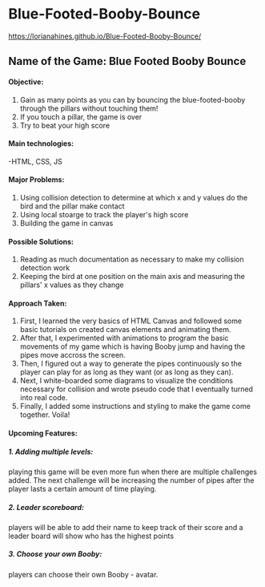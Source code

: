 # Blue-Footed-Booby-Bounce
https://lorianahines.github.io/Blue-Footed-Booby-Bounce/

## Name of the Game: Blue Footed Booby Bounce 

#### Objective: 
  1. Gain as many points as you can by bouncing the blue-footed-booby through the pillars without touching them! 
  2. If you touch a pillar, the game is over
  3. Try to beat your high score

#### Main technologies: 
  -HTML, CSS, JS

#### Major Problems: 
  1. Using collision detection to determine at which x and y values do the bird and the pillar make contact
  2. Using local stoarge to track the player's high score
  3. Building the game in canvas
  
#### Possible Solutions:
  1. Reading as much documentation as necessary to make my collision detection work
  2. Keeping the bird at one position on the main axis and measuring the pillars' x values as they change

#### Approach Taken:
  1. First, I learned the very basics of HTML Canvas and followed some basic tutorials on created canvas elements and animating them.
  2. After that, I experimented with animations to program the basic movements of my game which is having Booby jump and having the pipes move accross the screen.
  3. Then, I figured out a way to generate the pipes continuously so the player can play for as long as they want (or as long as they can).
  4. Next, I white-boarded some diagrams to visualize the conditions necessary for collision and wrote pseudo code that I eventually turned into real code.
  5. Finally, I added some instructions and styling to make the game come together. Voila!
  
#### Upcoming Features:
##### 1. Adding multiple levels:
playing this game will be even more fun when there are multiple challenges added. The next challenge will be increasing the number of pipes after the player lasts a certain amount of time playing.  
##### 2. Leader scoreboard: 
players will be able to add their name to keep track of their score and a leader board will show who has the highest points
##### 3. Choose your own Booby: 
players can choose their own Booby - avatar.
